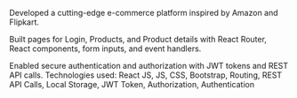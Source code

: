Developed a cutting-edge e-commerce platform inspired by Amazon and Flipkart.

Built pages for Login, Products, and Product details with React Router, React components, form inputs,
and event handlers.

Enabled secure authentication and authorization with JWT tokens and REST API calls.
Technologies used: React JS, JS, CSS, Bootstrap, Routing, REST API Calls, Local Storage, JWT Token,
Authorization, Authentication
